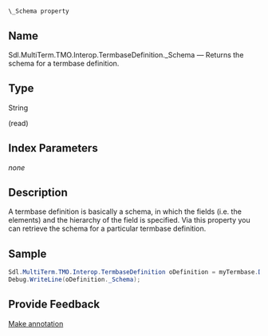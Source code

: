 

# 
    \_Schema property



## Name

Sdl.MultiTerm.TMO.Interop.TermbaseDefinition.\_Schema —          Returns the schema for a termbase definition.



## Type

String

(read)



## Index Parameters
*none*


## Description



A termbase definition is basically a schema, in which the fields (i.e. the elements) and the hierarchy of the field is specified. Via this property you can retrieve the schema for a particular termbase definition.



## Sample


```cs
Sdl.MultiTerm.TMO.Interop.TermbaseDefinition oDefinition = myTermbase.Definition;
Debug.WriteLine(oDefinition._Schema);
```



## Provide Feedback

[Make annotation](mailto:sdk-feedback@sdl.com&amp;subject=Reference%20for%20Sdl.MultiTerm.TMO.Interop.TermbaseDefinition._Schema)

